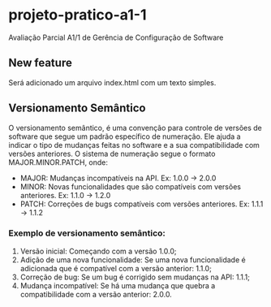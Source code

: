 # projeto-pratico-a1-1
Avaliação Parcial A1/1 de Gerência de Configuração de Software

## New feature
Será adicionado um arquivo index.html com um texto simples.

## Versionamento Semântico
O versionamento semântico, é uma convenção para controle de versões de software que segue um padrão específico de numeração. Ele ajuda a indicar o tipo de mudanças feitas no software e a sua compatibilidade com versões anteriores. O sistema de numeração segue o formato MAJOR.MINOR.PATCH, onde:

- MAJOR: Mudanças incompatíveis na API. Ex: 1.0.0 -> 2.0.0
- MINOR: Novas funcionalidades que são compatíveis com versões anteriores. Ex: 1.1.0 -> 1.2.0
- PATCH: Correções de bugs compatíveis com versões anteriores. Ex: 1.1.1 -> 1.1.2

### Exemplo de versionamento semântico:
1. Versão inicial: Começando com a versão 1.0.0;
2. Adição de uma nova funcionalidade: Se uma nova funcionalidade é adicionada que é compatível com a versão anterior: 1.1.0;
3. Correção de bug: Se um bug é corrigido sem mudanças na API: 1.1.1;
4. Mudança incompatível: Se há uma mudança que quebra a compatibilidade com a versão anterior: 2.0.0.